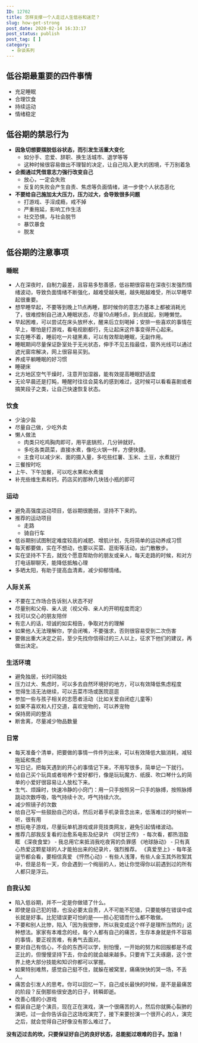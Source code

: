 ```yaml
---
ID: 12702
title: 怎样支撑一个人走过人生低谷和迷茫？
slug: how-get-strong
post_date: 2020-02-14 16:33:17
post_status: publish
post_tag: [ ]
category:
  - 杂谈系列
---
```

## 低谷期最重要的四件事情

*   充足睡眠
*   合理饮食
*   持续运动
*   情绪稳定

## 低谷期的禁忌行为

*   **因急切想要摆脱低谷状态，而引发生活重大变化** 
    *   如分手、恋爱、辞职、换生活城市、退学等等
    *   这种时候很容易做出不理智的决定，让自己陷入更大的困境，千万别着急
*   **企图通过凭借意志力强行改变自己** 
    *   放心，一定会失败
    *   反复的失败会产生自责、焦虑等负面情绪，进一步使个人状态恶化
*   **不要给自己施加太大压力，压力过大，会导致很多问题** 
    *   打游戏、手淫成瘾，戒不掉
    *   严重拖延，影响工作生活
    *   社交恐惧，与社会脱节
    *   暴饮暴食
    *   脱发

## 低谷期的注意事项

### **睡眠**

*   人在深夜时，自制力最差，且容易多愁善感，低谷期很容易在深夜引发强烈情绪波动，导致负面情绪不断强化，越难受越失眠，越失眠越难受，所以早睡早起很重要。
*   想早睡早起，不要等到晚上11点再睡，那时候你的意志力基本上都被消耗光了，很难控制自己进入睡眠状态，尽量10点睡5点，到点就起，别睡懒觉。
*   早起困难，可以尝试在床头放杯水，醒来后立刻喝掉；安排一些喜欢的事情在早上，哪怕是打游戏，看电视剧都行，先让起床这件事变得开心起来。
*   实在睡不着，睡前吃一片褪黑素，可以有效帮助睡眠，无副作用。
*   睡眠期间尽量保证卧室处于无光状态，伸手不见五指最佳，窗外光线可以通过遮光窗帘解决，网上很容易买到。
*   养成平躺睡眠的好习惯
*   睡硬床
*   北方地区空气干燥时，注意开加湿器，能有效提高睡眠舒适度
*   无论早晨还是打盹，睡醒时往往会莫名的感到难过，这时候可以看看喜剧或者搞笑段子之类，让自己快速恢复状态。

### **饮食**

*   少油少盐
*   尽量自己做，少吃外卖
*   懒人做法 
    *   肉类只吃鸡胸肉即可，用平底锅煎，几分钟就好。
    *   多吃各类蔬菜，直接水煮，像吃火锅一样，方便快捷。
    *   主食可以减少米、面的摄入量，多吃些红薯、玉米、土豆，水煮就行
*   三餐按时吃
*   上午、下午加餐，可以吃水果和水煮蛋
*   补充些维生素和钙，药店买的那种几块钱小瓶的即可

### **运动**

*   避免高强度运动项目，低谷期很脆弱，坚持不下来的。
*   推荐的运动项目 
    *   走路
    *   骑自行车
*   低谷期别试图制定难度较高的减肥、增肌计划，先将简单的运动养成习惯
*   每天都要做，实在不想动，也要以买菜、逛街等活动，出门散散步。
*   实在坚持不下去，就找个愿意帮助你的朋友或亲人，每天走路的时候，和对方打电话聊聊天，能降低抵触心理
*   多晒太阳，有助于提高血清素，减少抑郁情绪。

### 人际关系

*   不要在工作场合告诉别人状态不好
*   尽量别和父母、亲人说（视父母、亲人的开明程度而定）
*   找可以交心的朋友陪伴
*   有恋人的话，坦诚的如实相告，争取对方的理解
*   如果他人无法理解你，学会闭嘴，不要强求，否则很容易受到二次伤害
*   要做出重大决定之前，至少先找你信得过的三人以上，征求下他们的建议，再做出决定。

### 生活环境

*   避免独居，长时间独处
*   压力过大、焦虑时，可以多去自然环境好的地方，可以有效降低焦虑程度
*   觉得生活无法继续，可以去菜市场或医院逛逛
*   参加一些与孩子相关的志愿者活动（比如关爱自闭症儿童等）
*   如果不喜欢和人打交道，喜欢宠物的，可以养宠物
*   保持房间的整洁
*   断舍离，尽量减少物品数量

### 日常

*   每天准备个清单，把要做的事情一件件列出来，可以有效降低大脑消耗，减轻拖延和焦虑
*   写日记，把每天遇到的开心的事情记下来，不用写很多，简单记一下就行。
*   给自己买个玩具或者培养个爱好都行，像是玩玩魔方、纸膜、吹口琴什么的简单的小爱好很容易让人放松下来。
*   生气、烦躁时，快速冷静的小窍门：用一只手按照另一只手的脉搏，按照脉搏跳动次数呼吸，吸气持续十次，呼气持续六次。
*   减少照镜子的次数
*   给自己写一些鼓励自己的话，然后对着手机录音念出来，低落难过的时候听一听，很有用
*   想玩电子游戏，尽量玩单机游戏或非竞技类网友，避免引起情绪波动。
*   推荐几部我反复看的治愈系电影及纪录片 《阿甘正传》 - 每次看，都热泪盈眶 《深夜食堂》 - 我总用它来抵消我吃夜宵的负罪感 《地球脉动》 - 只有真心热爱这颗星球的人才能拍出来的纪录片，强烈推荐。 《真爱至上》- 每年圣诞节都会看，要相信真爱 《怦然心动》- 有些人浅薄，有些人金玉其外败絮其中，但是总有一天，你会遇到一个绚丽的人，她让你觉得你以前遇到过的所有人都只是浮云。

### 自我认知

*   陷入低谷期，并不一定是你做错了什么。
*   即使是自己犯的错，也没必要太自责，人不可能不犯错，只要能够在错误中成长就是好事。比犯错误更可怕的是——担心犯错而什么都不敢做。
*   不要和别人比惨，陷入「因为我很惨，所以我变成这个样子是理所当然的」这种想法。家家有本难念的经，每个人都有自己的痛苦，生存本身就是件不容易的事情，要正视苦难，有勇气去面对。
*   要对自己有信心，不会的东西可以学，别怕慢，一开始的努力和回报都是不成正比的，但慢慢坚持下去，你会的就会越来越多。只要肯下工夫琢磨，这个世界上绝大部分技能和知识你都可以掌握。
*   如果特别难熬，感觉自己挺不住，就躲在被窝里，痛痛快快的哭一场，不丢人。
*   痛苦会引发人的思考。你可以回忆一下，自己成长最快的时候，是不是最痛苦的阶段？反倒那些很安逸的日子，转瞬即逝。
*   改善心情的小游戏
*   假装自己是个演员，现在正在演戏，演一个很痛苦的人，然后你就撕心裂肺的演吧，过一会你告诉自己这场戏演完了，接下来要扮演一个很开心的人，演完之后，就会觉得自己好像没有那么难过了。

**没有迈过去的坎，只要保证好自己的良好状态，总能挺过艰难的日子。加油！**